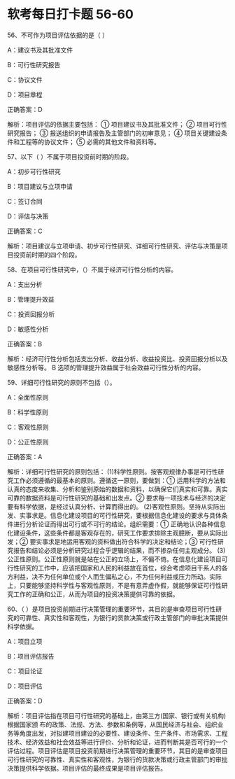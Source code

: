 # **软考每日打卡题 56-60**

56、不可作为项目评估依据的是（ ）

A：建议书及其批准文件

B：可行性研究报告

C：协议文件

D：项目章程

正确答案：D

解析：项目评估的依据主要包括： ① 项目建议书及其批准文件； ② 项目可行性研究报告； ③ 报送组织的申请报告及主管部门的初审意见； ④ 项目关键建设条件和工程等的协议文件； ⑤ 必需的其他文件和资料等。

57、以下（ ）不属于项目投资前时期的阶段。

A：初步可行性研究

B：项目建议与立项申请

C：签订合同

D：评估与决策

正确答案：C

解析：项目建议与立项申请、初步可行性研究、详细可行性研究、评估与决策是项目投资前时期的四个阶段。

58、在项目可行性研究中，（）不属于经济可行性分析的内容。

A：支出分析

B：管理提升效益

C：投资回报分析

D：敏感性分析

正确答案：B

解析：经济可行性分析包括支出分析、收益分析、收益投资比、投资回报分析以及敏感性分析等。 B 选项的管理提升效益属于社会效益可行性分析的内容。

59、详细可行性研究的原则不包括（）。

A：全面性原则

B：科学性原则

C：客观性原则

D：公正性原则

正确答案：A

解析：详细可行性研究的原则包括： (1)科学性原则。按客观规律办事是可行性研究工作必须遵循的最基本的原则。遵循这一原则，要做到：① 运用科学的方法和认真的态度来收集、分析和鉴别原始的数据和资料，以确保它们真实和可靠。真实可靠的数据资料是可行性研究的基础和出发点。② 要求每一项技术与经济的决定要有科学依据，是经过认真分析、计算而得出的。 (2)客观性原则。坚持从实际出发、实事求是。信息化建设项目的可行性研究，要根据信息化建设的要求与具体条件进行分析论证而得出可行或不可行的结论。组织需要：① 正确地认识各种信息化建设条件，这些条件都是客观存在的，研究工作要求排除主观臆断，要从实际出发；② 要实事求是地运用客观的资料做出符合科学的决定和结论；③ 可行性研究报告和结论必须是分析研究过程合乎逻辑的结果，而不掺杂任何主观成分。 (3)公正性原则。公正性原则就是站在公正的立场上，不偏不倚。在信息化建设项目可行性研究的工作中，应该把国家和人民的利益放在首位，综合考虑项目干系人的各方利益，决不为任何单位或个人而生偏私之心，不为任何利益或压力所动。实际上，只要能够坚持科学性与客观性原则，不是有意弄虚作假，就能够保证可行性研究工作的正确和公正，从而为项目的投资决策提供可靠的依据。

60、（ ）是项目投资前期进行决策管理的重要环节，其目的是审查项目可行性研究的可靠性、真实性和客观性，为银行的货款决策或行政主管部门的审批决策提供科学依据。

A：项目立项

B：项目评估报告

C：项目论证

D：项目评估

正确答案：D

解析：项目评估指在项目可行性研究的基础上，由第三方(国家、银行或有关机构)根据国家颁 布的政策、法规、方法、参数和条例等，从国民经济与社会、组织业务等角度出发，对拟建项目建设的必要性、建设条件、生产条件、市场需求、工程技术、经济效益和社会效益等进行评价、分析和论证，进而判断其是否可行的一个评估过程。项目评估是项目投资前期进行决策管理的重要环节，其目的是审查项目可行性研究的可靠性、真实性和客观性，为银行的货款决策或行政主管部门的审批决策提供科学依据。项目评估的最终成果是项目评估报告。

#
